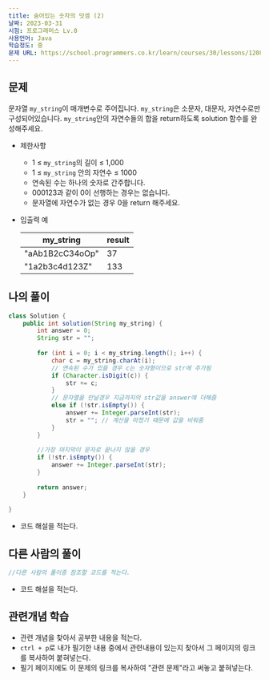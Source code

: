 ```yaml
---
title: 숨어있는 숫자의 덧셈 (2)
날짜: 2023-03-31
시험: 프로그래머스 Lv.0
사용언어: Java
학습정도: 중
문제 URL: https://school.programmers.co.kr/learn/courses/30/lessons/120864
---
```

## 문제

문자열 `my_string`이 매개변수로 주어집니다. `my_string`은 소문자, 대문자, 자연수로만 구성되어있습니다. `my_string`안의 자연수들의 합을 return하도록 solution 함수를 완성해주세요.

- 제한사항
    - 1 ≤ `my_string`의 길이 ≤ 1,000
    - 1 ≤ `my_string` 안의 자연수 ≤ 1000
    - 연속된 수는 하나의 숫자로 간주합니다.
    - 000123과 같이 0이 선행하는 경우는 없습니다.
    - 문자열에 자연수가 없는 경우 0을 return 해주세요.
- 입출력 예
    
    
    | my_string | result |
    | --- | --- |
    | "aAb1B2cC34oOp" | 37 |
    | "1a2b3c4d123Z" | 133 |

## 나의 풀이

```java
class Solution {
    public int solution(String my_string) {
        int answer = 0;
        String str = "";
        
        for (int i = 0; i < my_string.length(); i++) {
            char c = my_string.charAt(i);
            // 연속된 수가 있을 경우 c는 숫자형이므로 str에 추가됨
            if (Character.isDigit(c)) {
                str += c;
            }
            // 문자열을 만날경우 지금까지의 str값을 answer에 더해줌
            else if (!str.isEmpty()) {
                answer += Integer.parseInt(str);
                str = ""; // 계산을 마쳤기 때문에 값을 비워줌
            }
        }
        
        //가장 마지막이 문자로 끝나지 않을 경우
        if (!str.isEmpty()) {
            answer += Integer.parseInt(str);
        }
        
        return answer;
    }
    
}
```

- 코드 해설을 적는다.

## 다른 사람의 풀이

```java
//다른 사람의 풀이중 참조할 코드를 적는다.
```

- 코드 해설을 적는다.

## 관련개념 학습

- 관련 개념을 찾아서 공부한 내용을 적는다.
- `ctrl + p`로 내가 필기한 내용 중에서 관련내용이 있는지 찾아서 그 페이지의 링크를 복사하여 붙혀넣는다.
- 필기 페이지에도 이 문제의 링크를 복사하여 "관련 문제"라고 써놓고 붙혀넣는다.